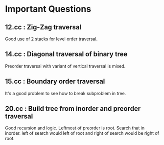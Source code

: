 # Important Questions

## 12.cc : Zig-Zag traversal

Good use of 2 stacks for level order traversal.

## 14.cc : Diagonal traversal of binary tree

Preorder traversal with variant of vertical traversal is mixed.

## 15.cc : Boundary order traversal

It's a good problem to see how to break subproblem in tree.

## 20.cc : Build tree from inorder and preorder traversal

Good recursion and logic. Leftmost of preorder is root. Search that in
inorder. left of search would left of root and right of search would be right
of root.
